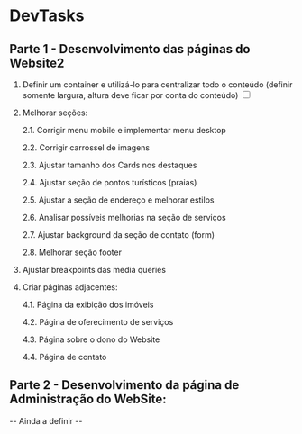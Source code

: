 <h1>DevTasks</h1>

<h2>Parte 1 - Desenvolvimento das páginas do Website2</h2>

1. Definir um container e utilizá-lo para centralizar todo o conteúdo (definir somente largura, altura deve ficar por conta do conteúdo) <input type="checkbox" value="teste">

2. Melhorar seções:
    <p>2.1. Corrigir menu mobile e implementar menu desktop</p>
    <p>2.2. Corrigir carrossel de imagens</p>
    <p>2.3. Ajustar tamanho dos Cards nos destaques</p>
    <p>2.4. Ajustar seção de pontos turísticos (praias)</p>
    <p>2.5. Ajustar a seção de endereço e melhorar estilos</p>
    <p>2.6. Analisar possíveis melhorias na seção de serviços</p>
    <p>2.7. Ajustar background da seção de contato (form)</p>
    <p>2.8. Melhorar seção footer</p>

3. Ajustar breakpoints das media queries
4. Criar páginas adjacentes:
    <p>4.1. Página da exibição dos imóveis</p>
    <p>4.2. Página de oferecimento de serviços</p>
    <p>4.3. Página sobre o dono do Website</p>
    <p>4.4. Página de contato</p>

<h2>Parte 2 - Desenvolvimento da página de Administração do WebSite:</h2>
    -- Ainda a definir --
